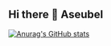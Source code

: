 ## Hi there 👋 Aseubel

<!--
**Aseubel/Aseubel** is a ✨ _special_ ✨ repository because its `README.md` (this file) appears on your GitHub profile.

Here are some ideas to get you started:

- 🔭 I’m currently working on ...
- 🌱 I’m currently learning ...
- 👯 I’m looking to collaborate on ...
- 🤔 I’m looking for help with ...
- 💬 Ask me about ...
- 📫 How to reach me: ...
- 😄 Pronouns: ...
- ⚡ Fun fact: ...
-->
[![Anurag's GitHub stats](https://github-readme-stats.vercel.app/api?username=Aseubel&show_icons=true&bg_color=#FFFFFF&icon_color=#97D6FF&title_color=#0D11A1&text_color=#0D1117&count_private=true)](https://github.com/anuraghazra/github-readme-stats)

